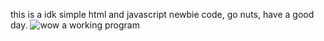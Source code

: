 this is a idk simple html and javascript newbie code, go nuts, have a good day.
![wow a working program](https://github.com/user-attachments/assets/90ca688c-3da4-4327-b5e2-486ae8647198)
